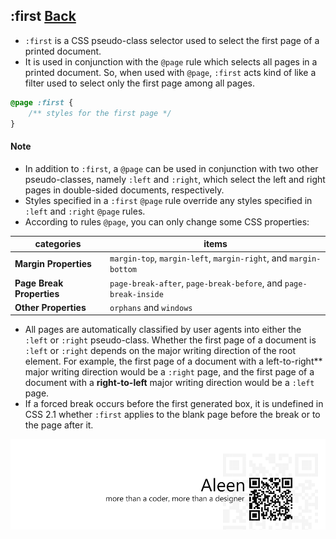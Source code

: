 ## :first [**Back**](./../pseudoClass.md)

- `:first` is a CSS pseudo-class selector used to select the first page of a printed document.
- It is used in conjunction with the `@page` rule which selects all pages in a printed document. So, when used with `@page`, `:first` acts kind of like a filter used to select only the first page among all pages.

```css
@page :first {
    /** styles for the first page */
}
```

#### Note

- In addition to `:first`, a `@page` can be used in conjunction with two other pseudo-classes, namely `:left` and `:right`, which select the left and right pages in double-sided documents, respectively.
- Styles specified in a `:first` `@page` rule override any styles specified in `:left` and `:right` `@page` rules.
- According to rules `@page`, you can only change some CSS properties:

categories|items
----------|-----
**Margin Properties**|`margin-top`, `margin-left`, `margin-right`, and `margin-bottom`
**Page Break Properties**|`page-break-after`, `page-break-before`, and `page-break-inside`
**Other Properties**|`orphans` and `windows`

- All pages are automatically classified by user agents into either the `:left` or `:right` pseudo-class. Whether the first page of a document is `:left` or `:right` depends on the major writing direction of the root element. For example, the first page of a document with a left-to-right** major writing direction would be a `:right` page, and the first page of a document with a **right-to-left** major writing direction would be a `:left` page.
- If a forced break occurs before the first generated box, it is undefined in CSS 2.1 whether `:first` applies to the blank page before the break or to the page after it.

<a href="http://aleen42.github.io/" target="_blank" ><img src="./../../../pic/tail.gif"></a>
